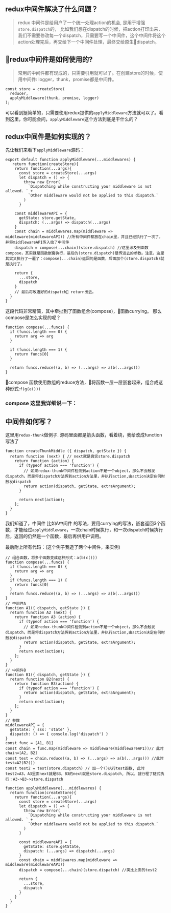 ## redux中间件解决了什么问题？
> redux 中间件是给用户了一个统一处理action的机会, 是用于增强`store.dispatch`的， 比如我们想在dispatch的时候，把action打印出来，我们不需要修改每一个dispatch，只需要写一个中间件，这个中间件将这个action处理完后，再交给下一个中间件处理，最终交给原生dispatch。

## redux中间件是如何使用的?
> 常用的中间件都有现成的，只需要引用就可以了。在创建store的时候，使用中间件: logger，thunk，promise都是中间件。
```
const store = createStore(
  reducer,
  applyMiddleware(thunk, promise, logger)
);
```
可以看到挺简单的，只需要使用redux提供的`applyMiddleware`方法就可以了。看到这里，你可能会问，`applyMiddleware`这个方法到底是干什么的？

## redux中间件是如何实现的？
先让我们来看下`applyMiddleware`源码：
```
export default function applyMiddleware(...middlewares) {
   return function(createStore){
    return function(...args){
      const store = createStore(...args)
      let dispatch = () => {
        throw new Error(
          `Dispatching while constructing your middleware is not allowed. ` +
          `Other middleware would not be applied to this dispatch.`
        )
      }

    const middlewareAPI = {
      getState: store.getState,
      dispatch: (...args) => dispatch(...args)
    }
    const chain = middlewares.map(middleware => middleware(middlewareAPI)) //所有中间件都放在chain里，并且已经执行了一次了，并将middlewareAPI传入给了中间件
    dispatch = compose(...chain)(store.dispatch) //这里涉及到函数compose，其实就是函数嵌套执行，最后的(store.dispatch)是传进去的参数。注意，这里其实又执行了一遍了：compose(...chain)返回的是函数，后面加个(store.dispatch)就是执行了。

    return {
      ...store,
      dispatch
    }
    // 最后将改造好的dispatch return出去。
  }
}
```
这段代码非常精简，其中牵扯到了函数组合(compose)，函数currying。 那么compose是怎么实现的呢？
```
function compose(...funcs) {
  if (funcs.length === 0) {
    return arg => arg
  }

  if (funcs.length === 1) {
    return funcs[0]
  }

  return funcs.reduce((a, b) => (...args) => a(b(...args)))
}
```
compose 函数使用数组的reduce方法，将函数一层一层嵌套起来，组合成这种形式:`f(g(e()))`

### compose 这里我详细说一下：


## 中间件如何写？
这里用`redux-thunk`做例子. 源码里面都是箭头函数，看着绕，我给改成function写法了
```
function createThunkMiddle ({ dispatch, getState }) {
  return function (next) { // next就是真实store.dispatch
    return function (action) {
      if (typeof action === 'function') {
        // 如果redux-thunk中间件检测到action不是一个object，那么不会触发dispatch，而是将dispatch方法传到action方法里，并执行action,由action决定在何时触发dispatch
        return action(dispatch, getState, extraArgument);
      }

      return next(action);
    };
  }
}
```
我们知道了，中间件 比如A中间件 的写法，要用currying的写法，嵌套返回3个函数，才能经过`applyMiddleware`，一次chain时候执行，和一次dispatch时候执行后，返回的仍然是一个函数，最后再供用户调用。

最后附上所有代码：(这个例子我造了两个中间件，来实例)
```
// 组合函数，将多个函数变成这种形式：a(b(c()))
function compose(...funcs) {
  if (funcs.length === 0) {
    return arg => arg
  }
  if (funcs.length === 1) {
    return funcs[0]
  }
  return funcs.reduce((a, b) => (...args) => a(b(...args)))
}
// 中间件A
function A1({ dispatch, getState }) {
  return function A2 (next) {
    return function A3 (action) {
      if (typeof action === 'function') {
        // 如果redux-thunk中间件检测到action不是一个object，那么不会触发dispatch，而是将dispatch方法传到action方法里，并执行action,由action决定在何时触发dispatch
        return action(dispatch, getState, extraArgument);
      }
      return next(action);
    };
  }
}
// 中间件B
function B1({ dispatch, getState }) {
  return function B2(next) {
    return function B3(action) {
      if (typeof action === 'function') {
        return action(dispatch, getState, extraArgument);
      }
      return next(action);
    };
  }
}
// 参数
middlewareAPI = {
  getState: { sss: 'state' },
  dispatch: () => { console.log('dispatch') }
}
const func = [A1, B1]
const chain = func.map(middleware => middleware(middlewareAPI))// 此时chain=[A2, B2]
const test = chain.reduce((a, b) => (...args) => a(b(...args))) //此时test=A2(B2())
const test2 = test(store.dispatch) // 加一个()执行test函数, 此时test2=A3，A3里面next就是B3，B3的next就是store.dispatch, 所以，就行程了链式执行：A3->B3->store.dispatch

function applyMiddleware(...middlewares) {
  return function(createStore){
    return function(...args){
      const store = createStore(...args)
      let dispatch = () => {
        throw new Error(
          `Dispatching while constructing your middleware is not allowed. ` +
          `Other middleware would not be applied to this dispatch.`
        )
      }
  
      const middlewareAPI = {
        getState: store.getState,
        dispatch: (...args) => dispatch(...args)
      }
      const chain = middlewares.map(middleware => middleware(middlewareAPI))
      dispatch = compose(...chain)(store.dispatch) //类比上面的test2
  
      return {
        ...store,
        dispatch
      }
    }
  }
}
```
